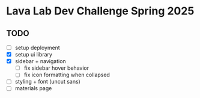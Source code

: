 # Lava Lab Dev Challenge Spring 2025

## TODO

- [ ] setup deployment
- [x] setup ui library
- [x] sidebar + navigation
  - [ ] fix sidebar hover behavior
  - [ ] fix icon formatting when collapsed
- [ ] styling + font (uncut sans)
- [ ] materials page
